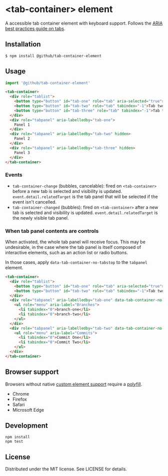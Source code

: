 # &lt;tab-container&gt; element

A accessible tab container element with keyboard support. Follows the [ARIA best practices guide on tabs](https://www.w3.org/TR/wai-aria-practices/#tabpanel).

## Installation

```
$ npm install @github/tab-container-element
```

## Usage

```js
import '@github/tab-container-element'
```

```html
<tab-container>
  <div role="tablist">
    <button type="button" id="tab-one" role="tab" aria-selected="true">Tab one</button>
    <button type="button" id="tab-two" role="tab" tabindex="-1">Tab two</button>
    <button type="button" id="tab-three" role="tab" tabindex="-1">Tab three</button>
  </div>
  <div role="tabpanel" aria-labelledby="tab-one">
    Panel 1
  </div>
  <div role="tabpanel" aria-labelledby="tab-two" hidden>
    Panel 2
  </div>
  <div role="tabpanel" aria-labelledby="tab-three" hidden>
    Panel 3
  </div>
</tab-container>
```

### Events

- `tab-container-change` (bubbles, cancelable): fired on `<tab-container>` before a new tab is selected and visibility is updated. `event.detail.relatedTarget` is the tab panel that will be selected if the event isn't cancelled.
- `tab-container-changed` (bubbles): fired on `<tab-container>` after a new tab is selected and visibility is updated. `event.detail.relatedTarget` is the newly visible tab panel.

### When tab panel contents are controls

When activated, the whole tab panel will receive focus. This may be undesirable, in the case where the tab panel is itself composed of interactive elements, such as an action list or radio buttons.

In those cases, apply `data-tab-container-no-tabstop` to the `tabpanel` element.

```html
<tab-container>
  <div role="tablist">
    <button type="button" id="tab-one" role="tab" aria-selected="true">Tab one</button>
    <button type="button" id="tab-two" role="tab" tabindex="-1">Tab two</button>
  </div>
  <div role="tabpanel" aria-labelledby="tab-one" data-tab-container-no-tabstop>
    <ul role="menu" aria-label="Branches">
      <li tabindex="0">branch-one</li>
      <li tabindex="0">branch-two</li>
    </ul>
  </div>
  <div role="tabpanel" aria-labelledby="tab-two" data-tab-container-no-tabstop hidden>
    <ul role="menu" aria-label="Commits">
      <li tabindex="0">Commit One</li>
      <li tabindex="0">Commit Two</li>
    </ul>
  </div>
</tab-container>
```

## Browser support

Browsers without native [custom element support][support] require a [polyfill][].

- Chrome
- Firefox
- Safari
- Microsoft Edge

[support]: https://caniuse.com/#feat=custom-elementsv1
[polyfill]: https://github.com/webcomponents/polyfills/tree/master/packages/custom-elements

## Development

```
npm install
npm test
```

## License

Distributed under the MIT license. See LICENSE for details.
